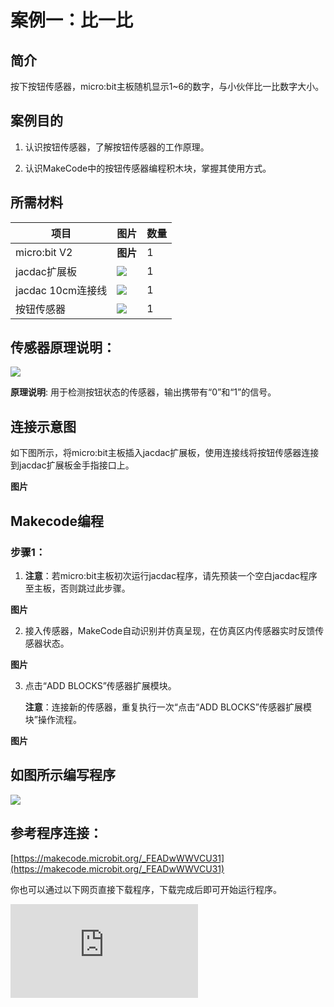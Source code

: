 # 案例一：比一比

## 简介
按下按钮传感器，micro:bit主板随机显示1~6的数字，与小伙伴比一比数字大小。

## 案例目的
1. 认识按钮传感器，了解按钮传感器的工作原理。

2. 认识MakeCode中的按钮传感器编程积木块，掌握其使用方式。

## 所需材料
|项目|图片|数量|
|--|--|--|
|micro:bit V2|**图片**|1|
|jacdac扩展板|![](https://wiki-media-ef.oss-cn-hongkong.aliyuncs.com/docs/microbit/getting-started/microbit-jacdac-smartexploration-kit/images/sensor/jacdac%20bit.png)|1|
|jacdac 10cm连接线|![](https://wiki-media-ef.oss-cn-hongkong.aliyuncs.com/docs/microbit/getting-started/microbit-jacdac-smartexploration-kit/images/sensor/jacdac-smart-exploration-kit-10cm-cable.png)|1|
|按钮传感器|![](https://wiki-media-ef.oss-cn-hongkong.aliyuncs.com/docs/microbit/getting-started/microbit-jacdac-smartexploration-kit/images/sensor/jacdac%20Button%20sensor.png)|1|

## 传感器原理说明：
![](https://wiki-media-ef.oss-cn-hongkong.aliyuncs.com/docs/microbit/getting-started/microbit-jacdac-smartexploration-kit/images/sensor/jacdac%20Button%20sensor.png)

**原理说明**: 用于检测按钮状态的传感器，输出携带有“0”和“1”的信号。

## 连接示意图
如下图所示，将micro:bit主板插入jacdac扩展板，使用连接线将按钮传感器连接到jacdac扩展板金手指接口上。

**图片**

## Makecode编程
### 步骤1：
1. **注意**：若micro:bit主板初次运行jacdac程序，请先预装一个空白jacdac程序至主板，否则跳过此步骤。

**图片**

2. 接入传感器，MakeCode自动识别并仿真呈现，在仿真区内传感器实时反馈传感器状态。

**图片**

3. 点击“ADD BLOCKS”传感器扩展模块。
   
   **注意**：连接新的传感器，重复执行一次“点击“ADD BLOCKS”传感器扩展模块”操作流程。

**图片**

## 如图所示编写程序
![](https://wiki-media-ef.oss-cn-hongkong.aliyuncs.com/docs/microbit/getting-started/microbit-jacdac-smartexploration-kit/images/program/jacdac-smart-exploration-kit-case-0111.png)

## 参考程序连接：
[https://makecode.microbit.org/_FEADwWWVCU31](https://makecode.microbit.org/_FEADwWWVCU31)

你也可以通过以下网页直接下载程序，下载完成后即可开始运行程序。

<div
    style={{
        position: 'relative',
        paddingBottom: '60%',
        overflow: 'hidden',
    }}
>
    <iframe
        src="https://makecode.microbit.org/_FEADwWWVCU31"
        frameborder="0"
        sandbox="allow-popups allow-forms allow-scripts allow-same-origin"
        style={{
            position: 'absolute',
            width: '100%',
            height: '100%',
        }}
    />
</div>

---

## 案例演示

**图片**
